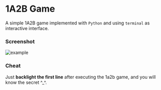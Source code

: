 # 1A2B Game

A simple 1A2B game implemented with `Python` and using `terminal` as interactive interface.

### Screenshot

![example](https://github.com/shrimp509/terminal-games/blob/main/screenshots/1a2b-example.png)

### Cheat

Just **backlight the first line** after executing the 1a2b game, and you will know the secret ^_^.